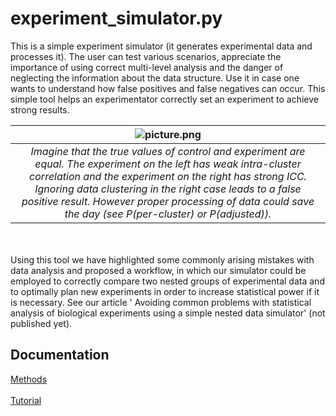 # experiment_simulator.py
This is a simple experiment simulator (it generates experimental data and processes it). The user can test various scenarios, appreciate the importance of using correct multi-level analysis and the danger of neglecting the information about the data structure. Use it in case one wants to understand how false positives and false negatives can occur. This simple tool helps an experimentator correctly set an experiment to achieve strong results. 

| ![picture.png](/images/picture.png) | 
|:--:| 
| *Imagine that the true values of control and experiment are equal. The experiment on the left has weak intra-cluster correlation and the experiment on the right has strong ICC. Ignoring data clustering in the right case leads to a false positive result. However proper processing of data could save the day (see P(per-cluster) or P(adjusted)).* |

<br/><br/>
Using this tool we have highlighted some commonly arising mistakes with data analysis and proposed a workflow, in which our simulator could be employed to correctly compare two nested groups of experimental data and to optimally plan new experiments in order to increase statistical power if it is necessary. See our article ' Avoiding common problems with statistical analysis of biological experiments using a simple nested data simulator' (not published yet).

## Documentation
[Methods](https://github.com/juliaLopanskaia/biostastics_article/blob/master/docs/methods.md)
<br/><br/>
[Tutorial](https://github.com/juliaLopanskaia/biostastics_article/blob/master/docs/tutorial.md)
